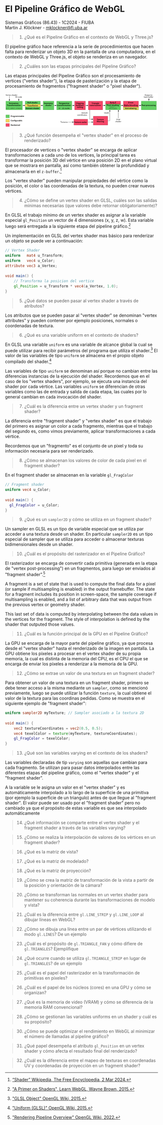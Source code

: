 # El Pipeline Gráfico de WebGL

Sistemas Gráficos (86.43) - 1C2024 - FIUBA  
Martin J. Klöckner - [mklockner@fi.uba.ar](mailto:mklockner@fi.uba.ar)

> 1. ¿Qué es el Pipeline Gráfico en el contexto de WebGL y Three.js?

El pipeline gráfico hace referencia a la serie de procedimientos que hacen falta
para renderizar un objeto 3D en la pantalla de una computadora, en el contexto
de WebGL y Three.js, el objeto se renderiza en un navegador.

> 2. ¿Cuáles son las etapas principales del Pipeline Gráfico?

Las etapas principales del Pipeline Gráfico son el procesamiento de vertices
("vertex shader"), la etapa de pasterización y la etapa de procesamiento de
fragmentos ("fragment shader" o "pixel shader").

![Diagrama de flujo completo del pipeline gráfico[^1]](./3D-Pipeline.png)

[^1]: [Pipeline Flow Chart: Martin Wantke, Wikimedia Commons,
    2021.](https://commons.wikimedia.org/wiki/File:3D-Pipeline.svg)

> 3. ¿Qué función desempeña el "vertex shader" en el proceso de renderizado?

El procesador de vertices o "vertex shader" se encarga de aplicar
transformaciones a cada uno de los vertices, la principal tarea es transformar
la posición 3D del vértice en una posición 2D en el plano virtual que se
mostrara en pantalla, así como también obtener la profundidad y almacenarla en
el `z-buffer`.[^2]

[^2]: [“Shader” Wikipedia, The Free Encyclopedia, 2 Mar 2024.](https://en.wikipedia.org/w/index.php?title=Shader)

Los "vertex shader" pueden manipular propiedades del vértice como la posición,
el color o las coordenadas de la textura, no pueden crear nuevos vértices.

> 4. ¿Cómo se define un vertex shader en GLSL, cuáles son las salidas mínimas 
>    necesarias (que valores debe retornar obligatoriamente)?

En GLSL el trabajo mínimo de un vertex shader es asignar a la variable
especial `gl_Position` un vector de 4 dimensiones (x, y, z, w). Esta variable
luego será entregada a la siguiente etapa del pipeline gráfico.[^3]

[^3]: ["A Primer on Shaders", Learn WebGL, Wayne Brown, 2015.](http://learnwebgl.brown37.net/rendering/shader_primer.html)

Un implementación en GLSL del vertex shader mas básico para renderizar un objeto
se puede ver a continuación:

```glsl
// Vertex Shader
uniform   mat4 u_Transform;
uniform   vec4 u_Color;
attribute vec3 a_Vertex;

void main() {
    // Transforma la posicion del vertice
    gl_Position = u_Transform * vec4(a_Vertex, 1.0);
}
```

> 5. ¿Qué datos se pueden pasar al vertex shader a través de atributos?

Los atributos que se pueden pasar al "vertex shader" se denominan "vertex
attributes" y pueden contener por ejemplo posiciones, normales o coordenadas de
textura.

> 6. ¿Qué es una variable uniform en el contexto de shaders?

En GLSL una variable `uniform` es una variable de alcance global la cual se
puede utilizar para recibir parámetros del programa que utiliza el shader.[^4]
El valor de las variables de tipo `uniform` se almacena en el propio objeto
compilado del shader.[^5]

[^4]: ["GLSL Object" OpenGL Wiki, 2015.](https://www.khronos.org/opengl/wiki/GLSL_Object)
[^5]: ["Uniform (GLSL)" OpenGL Wiki, 2015.](https://www.khronos.org/opengl/wiki/Uniform_(GLSL))

Las variables de tipo `uniform` se denominan así porque no cambian entre las
diferencias instancias de la ejecución del shader. Recordemos que en el caso de
los "vertex shaders", por ejemplo, se ejecuta una instancia del shader por cada
vértice. Las variables `uniform` se diferencian de otras variables como las de
entrada y salida de cada etapa, las cuales por lo general cambian en cada
invocación del shader.

> 7. ¿Cuál es la diferencia entre un vertex shader y un fragment shader?

La diferencia entre "fragment shader" y "vertex shader" es
que el trabajo del primero es asignar un color a cada fragmento, mientras que el
trabajo del segundo es, como vimos previamente, aplicar transformaciones a cada
vértice.

Recordemos que un "fragmento" es el conjunto de un pixel y toda su información
necesaria para ser renderizado. 

> 8. ¿Cómo se almacenan los valores de color de cada pixel en el fragment
>    shader?

En el fragment shader se almacenan en la variable `gl_FragColor`

```glsl
// Fragment shader
uniform vec4 u_Color;

void main() {
  gl_FragColor = u_Color;
}
```

> 9. ¿Qué es un `sampler2D` y cómo se utiliza en un fragment shader?

Un sampler en GLSL es un tipo de variable especial que se utiliza par acceder a
una textura desde un shader. En particular `sampler2D` es un tipo especial de
sampler que se utiliza para acceder o almacenar texturas bidimensionales desde
un shader.

> 10. ¿Cuál es el propósito del rasterizador en el Pipeline Gráfico?

El rasterizador se encarga de convertir cada primitiva (generada en la etapa de
"vertex post-processing") en un fragmentos, para luego ser enviados al "fragment
shader".[^6]

[^6]: ["Rendering Pipeline Overview" OpenGL Wiki, 2022.](https://www.khronos.org/opengl/wiki/Rendering_Pipeline_Overview)

A fragment is a set of state that is used to compute the final data for a pixel
(or sample if multisampling is enabled) in the output framebuffer. The state for
a fragment includes its position in screen-space, the sample coverage if
multisampling is enabled, and a list of arbitrary data that was output from the
previous vertex or geometry shader.

This last set of data is computed by interpolating between the data values in
the vertices for the fragment. The style of interpolation is defined by the
shader that outputed those values.

> 11. ¿Cuál es la función principal de la GPU en el Pipeline Gráfico?

La GPU se encarga de la mayor parte del pipeline gráfico, ya que procesa desde
el "vertex shader" hasta el renderizado de la imagen en pantalla. La GPU obtiene
los píxeles a procesar en el vertex shader de su propia memoria, la cual es
distinta de la memoria del CPU, es el CPU el que se encarga de enviar los
píxeles a renderizar a la memoria de la GPU.

> 12. ¿Cómo se extrae un valor de una textura en un fragment shader?

Para obtener un valor de una textura en un fragment shader, primero se debe
tener acceso a la misma mediante un `sampler`, como se mencionó previamente,
luego se puede utilizar la función `texture`, la cual obtiene el valor de la
textura para las coordinas pedidas. Como se muestra en el siguiente ejemplo de
"fragment shader":

```glsl
uniform sampler2D myTexture; // Sampler asociado a la textura 2D

void main() {
    vec2 textureCoordinates = vec2(0.5, 0.5);
    vec4 texelColor = texture(myTexture, textureCoordinates);
    gl_FragColor = texelColor;
}
```

> 13. ¿Qué son las variables varying en el contexto de los shaders?

Las variables declaradas de tip `varying` son aquellas que cambian para cada
fragmento. Se utilizan para pasar datos interpolados entre las diferentes etapas
del pipeline gráfico, como el "vertex shader" y el "fragment shader".

A la variable se le asigna un valor en el "vertex shader" y es automáticamente
interpolado a lo largo de la superficie de una primitiva (por ejemplo la
superficie de un triangulo) antes de que llegue al "fragment shader". El valor
puede ser usado por el "fragment shader" pero no cambiado ya que el propósito
de estas variable es que sea interpolado automáticamente

> 14. ¿Qué información se comparte entre el vertex shader y el fragment shader a
>     través de las variables varying? 

> 15. ¿Cómo se realiza la interpolación de valores de los vértices en un
>     fragment shader?



> 16. ¿Qué es la matriz de vista?

> 17. ¿Qué es la matriz de modelado? 

> 18. ¿Qué es la matriz de proyección? 

> 19. ¿Cómo se crea la matriz de transformación de la vista a partir de la
>     posición y orientación de la cámara?

> 20. ¿Cómo se transforman las normales en un vertex shader para mantener su
>     coherencia durante las transformaciones de modelo y vista?

> 21. ¿Cuál es la diferencia entre `gl.LINE_STRIP` y `gl.LINE_LOOP` al dibujar
>     líneas en WebGL?

> 22. ¿Cómo se dibuja una línea entre un par de vértices utilizando el modo
>     `gl.LINES`? De un ejemplo

> 23. ¿Cuál es el propósito de `gl.TRIANGLE_FAN` y cómo difiere de
>     `gl.TRIANGLES`? Ejemplifique

> 24. ¿Qué ocurre cuando se utiliza `gl.TRIANGLE_STRIP` en lugar de
>     `gl.TRIANGLES`? de un ejemplo

> 25. ¿Cuál es el papel del rasterizador en la transformación de primitivas en
>     píxeles?

> 26. ¿Cuál es el papel de los núcleos (cores) en una GPU y cómo se organizan?

> 27. ¿Qué es la memoria de video (VRAM) y cómo se diferencia de la memoria RAM
>     convencional?

> 28. ¿Cómo se gestionan las variables uniforms en un shader y cuál es su
>     propósito?

> 30. ¿Cómo se puede optimizar el rendimiento en WebGL al minimizar el número de
>     llamadas al pipeline gráfico?

> 31. ¿Qué papel desempeña el atributo `gl_Position` en un vertex shader y cómo
>     afecta el resultado final del renderizado?

> 32. ¿Cuál es la diferencia entre el mapeo de texturas en coordenadas UV y
>     coordenadas de proyección en un fragment shader?
